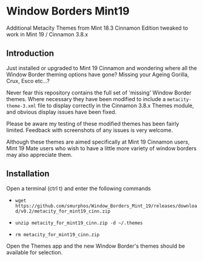 # Window Borders Mint19
Additional Metacity Themes from Mint 18.3 Cinnamon Edition tweaked to work in Mint 19 / Cinnamon 3.8.x

## Introduction

Just installed or upgraded to Mint 19 Cinnamon and wondering where all the Window Border theming options have gone? Missing your Ageing Gorilla, Crux, Esco etc...?

Never fear this repository contains the full set of 'missing' Window Border themes. Where necessary they have been modified to include a `metacity-theme-3.xml` file to display correctly in the Cinnamon 3.8.x Themes module, and obvious display issues have been fixed.

Please be aware my testing of these modified themes has been fairly limited. Feedback with screenshots of any issues is very welcome.

Although these themes are aimed specifically at Mint 19 Cinnamon users, Mint 19 Mate users who wish to have a little more variety of window borders may also appreciate them.

## Installation

Open a terminal (ctrl t) and enter the following commands

* `wget https://github.com/smurphos/Window_Borders_Mint_19/releases/download/v0.2/metacity_for_mint19_cinn.zip`

* `unzip metacity_for_mint19_cinn.zip -d ~/.themes`

* `rm metacity_for_mint19_cinn.zip`

Open the Themes app and the new Window Border's themes should be available for selection.



